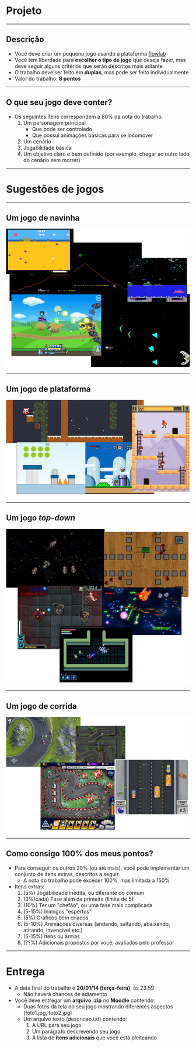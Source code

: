 # Projeto

---
## Descrição

- Você deve criar um pequeno jogo usando a plataforma [flowlab](http://flowlab.io)
- Você tem liberdade para **escolher o tipo de jogo** que deseja fazer, mas
  deve seguir alguns critérios que serão descritos mais adiante
- O trabalho deve ser feito em **duplas**, mas pode ser feito individualmente
- Valor do trabalho: **8 pontos**

---
## O que seu jogo **deve** conter?

- Os seguintes itens correspondem a 80% da nota do trabalho:
  1. Um personagem principal
     - Que pode ser controlado
     - Que possui animações básicas para se locomover
  1. Um cenário
  1. Jogabilidade básica
  1. Um objetivo claro e bem definido (por exemplo, chegar ao outro lado do
     cenário sem morrer)

---
# Sugestões de jogos

---
## Um jogo de navinha

![](images/projeto-navinha.png)

---
## Um jogo de plataforma

![](images/projeto-plataforma.png)

---
## Um jogo _top-down_

![](images/projeto-topdown.png)

---
## Um jogo de corrida

![](images/projeto-corrida.png)

---
## Como consigo 100% dos meus pontos?

- Para conseguir os outros 20% (ou até mais), você pode implementar
  um conjunto de itens extras, descritos a seguir
  - A nota do trabalho pode exceder 100%, mas limitada a 150%
- Itens extras:
  1. (5%) Jogabilidade inédita, ou diferente do comum
  1. (3%/cada) Fase além da primeira (limite de 5)
  1. (10%) Ter um "chefão", ou uma fase mais complicada
  1. (5-15%) Inimigos "espertos"
  1. (5%) Gráficos bem criados
  1. (5-10%) Animações diversas (andando, saltando, abaixando, atirando,
      invencível etc.)
  1. (5-15%) Itens ou armas
  1. (??%) Adicionais propostos por você, avaliados pelo professor


---
# Entrega

- A data final do trabalho é **20/01/14 (terça-feira)**, às 23:59
  - Não haverá chances de adiamento
- Você deve entregar um **arquivo .zip** no **Moodle** contendo:
  - Duas fotos da tela do seu jogo mostrando diferentes aspectos (foto1.jpg, foto2.jpg)
  - Um arquivo texto (descricao.txt) contendo:
    1. A URL para seu jogo
    1. Um parágrafo descrevendo seu jogo
    1. A lista de **itens adicionais** que você está pleiteando
